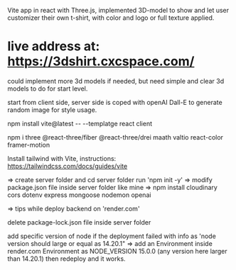 Vite app in react with Three.js, implemented 3D-model to show and let user customizer their own t-shirt, with color and logo or full texture applied.

# live address at: https://3dshirt.cxcspace.com/

could implement more 3d models if needed, but need simple and clear 3d models to do for start level.

start from client side, server side is coped with openAI Dall-E to generate random image for style usage.

npm install vite@latest -- --templatge react client

npm i three @react-three/fiber @react-three/drei maath valtio react-color framer-motion

Install tailwind with Vite, instructions: https://tailwindcss.com/docs/guides/vite

=> create server folder and cd server folder run 'npm init -y' => modify package.json file inside server folder like mine => npm install cloudinary cors dotenv express mongoose nodemon openai

=> tips while deploy backend on 'render.com'

delete package-lock.json file inside server folder

add specific version of node if the deployment failed with info as 'node version should large or equal as 14.20.1" => add an Environment inside render.com Environment as NODE_VERSION 15.0.0 (any version here larger than 14.20.1) then redeploy and it works.
